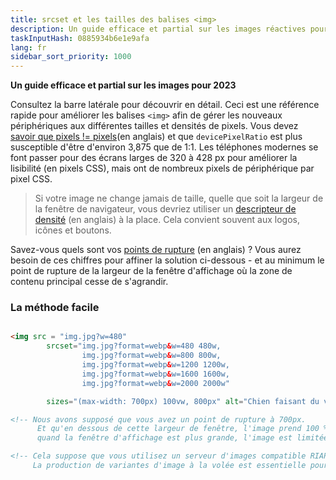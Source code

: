 ```yaml
---
title: srcset et les tailles des balises <img>
description: Un guide efficace et partial sur les images réactives pour 2023
taskInputHash: 0885934b6e1e9afa
lang: fr
sidebar_sort_priority: 1000
---
```

**Un guide efficace et partial sur les images pour 2023**

Consultez la barre latérale pour découvrir en détail. Ceci est une référence rapide pour améliorer les balises `<img>` afin de gérer les nouveaux périphériques aux différentes tailles et densités de pixels. Vous devez [savoir que pixels != pixels](/fr/pixels-not-pixels)(en anglais) et que `devicePixelRatio` est plus susceptible d'être d'environ 3,875 que de 1:1. Les téléphones modernes se font passer pour des écrans larges de 320 à 428 px pour améliorer la lisibilité (en pixels CSS), mais ont de nombreux pixels de périphérique par pixel CSS.

> Si votre image ne change jamais de taille, quelle que soit la largeur de la fenêtre de navigateur, vous devriez utiliser un [descripteur de densité](/fr/density-descriptors) (en anglais) à la place. Cela convient souvent aux logos, icônes et boutons.

Savez-vous quels sont vos [points de rupture](/fr/breakpoints) (en anglais) ? Vous aurez besoin de ces chiffres pour affiner la solution ci-dessous - et au minimum le point de rupture de la largeur de la fenêtre d'affichage où la zone de contenu principal cesse de s'agrandir.


### La méthode facile

```html

<img src = "img.jpg?w=480" 
        srcset="img.jpg?format=webp&w=480 480w, 
                img.jpg?format=webp&w=800 800w, 
                img.jpg?format=webp&w=1200 1200w, 
                img.jpg?format=webp&w=1600 1600w, 
                img.jpg?format=webp&w=2000 2000w"

        sizes="(max-width: 700px) 100vw, 800px" alt="Chien faisant du vélo" />

<!-- Nous avons supposé que vous avez un point de rupture à 700px. 
      Et qu'en dessous de cette largeur de fenêtre, l'image prend 100 % de la largeur, mais
      quand la fenêtre d'affichage est plus grande, l'image est limitée à 800 pixels CSS -->

<!-- Cela suppose que vous utilisez un serveur d'images compatible RIAPI tel que Imageflow. 
     La production de variantes d'image à la volée est essentielle pour la santé mentale du développeur. -->
```
